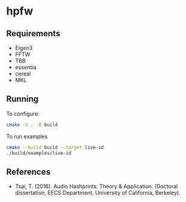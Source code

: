 # hpfw

## Requirements
* Eigen3
* FFTW
* TBB
* essentia
* cereal
* MKL

## Running 
To configure:

```bash
cmake -S . -B build
```

To run examples
```bash
cmake --build build --target live-id 
./build/examples/live-id
```

## References
* Tsai, T. (2016). Audio Hashprints: Theory & Application. (Doctoral dissertation, EECS Department, University of California, Berkeley).


